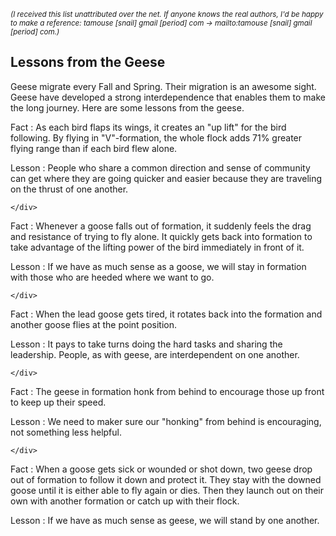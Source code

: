 <div id="wikitext">

<div style="display: none;">

Summary:a set of concepts one can learn by observing geese migrating
Parent:(Consulting.)<span
class="wikiword">[ChangeManagement](http://wiki.tamouse.org?n=Consulting.ChangeManagement?action=print)</span>
<span
class="wikiword">[IncludeMe](http://wiki.tamouse.org?n=Consulting.IncludeMe?action=edit)[?](http://wiki.tamouse.org?n=Consulting.IncludeMe?action=edit)</span>:[ChangeManagement](http://wiki.tamouse.org?n=Consulting.ChangeManagement?action=print)
Categories:[Articles](http://wiki.tamouse.org?n=Category.Articles) Tags:
learning, geese, metaphor

</div>

<span style="font-size:83%">*(I received this list unattributed over the
net. If anyone knows the real authors, I'd be happy to make a reference:
<span class="_deob"><span class="_t">tamouse<span class="_a"> [snail]
</span>gmail<span class="_d"> [period] </span>com</span> -\> <span
class="_m">mailto:tamouse<span class="_a"> [snail] </span>gmail<span
class="_d"> [period] </span>com</span></span>.)*</span>

<div class="vspace">

</div>

Lessons from the Geese
----------------------

Geese migrate every Fall and Spring. Their migration is an awesome
sight. Geese have developed a strong interdependence that enables them
to make the long journey. Here are some lessons from the geese.

<div class="vspace">

</div>

Fact
:   As each bird flaps its wings, it creates an "up lift" for the bird
    following. By flying in "V"-formation, the whole flock adds 71%
    greater flying range than if each bird flew alone.

Lesson
:   People who share a common direction and sense of community can get
    where they are going quicker and easier because they are traveling
    on the thrust of one another.
    <div class="vspace">

    </div>

Fact
:   Whenever a goose falls out of formation, it suddenly feels the drag
    and resistance of trying to fly alone. It quickly gets back into
    formation to take advantage of the lifting power of the bird
    immediately in front of it.

Lesson
:   If we have as much sense as a goose, we will stay in formation with
    those who are heeded where we want to go.
    <div class="vspace">

    </div>

Fact
:   When the lead goose gets tired, it rotates back into the formation
    and another goose flies at the point position.

Lesson
:   It pays to take turns doing the hard tasks and sharing the
    leadership. People, as with geese, are interdependent on one
    another.
    <div class="vspace">

    </div>

Fact
:   The geese in formation honk from behind to encourage those up front
    to keep up their speed.

Lesson
:   We need to maker sure our "honking" from behind is encouraging, not
    something less helpful.
    <div class="vspace">

    </div>

Fact
:   When a goose gets sick or wounded or shot down, two geese drop out
    of formation to follow it down and protect it. They stay with the
    downed goose until it is either able to fly again or dies. Then they
    launch out on their own with another formation or catch up with
    their flock.

Lesson
:   If we have as much sense as geese, we will stand by one another.

<div class="vspace">

</div>

</div>
